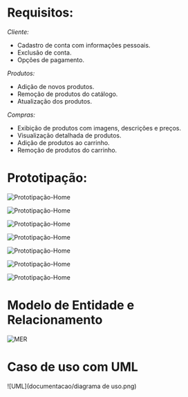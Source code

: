 # Requisitos: 

*Cliente:*
- Cadastro de conta com informações pessoais.
- Exclusão de conta.
- Opções de pagamento.

*Produtos:*
- Adição de novos produtos.
- Remoção de produtos do catálogo.
- Atualização dos produtos.

*Compras:*
- Exibição de produtos com imagens, descrições e preços.
- Visualização detalhada de produtos.
- Adição de produtos ao carrinho.
- Remoção de produtos do carrinho.

# Prototipação:

![Prototipação-Home](documentacao/prototipacao/Tela_login_padrao.png)



![Prototipação-Home](documentacao/prototipacao/tipo_de_cadastro.png)




![Prototipação-Home](documentacao/prototipacao/cadastro_estudante.png)



![Prototipação-Home](documentacao/prototipacao/cadastro_fornecedor.png)



![Prototipação-Home](documentacao/prototipacao/cadastro_pessoa_fisica.png)



![Prototipação-Home](documentacao/prototipacao/cadastro_pessoa_juridica.png)



![Prototipação-Home](documentacao/prototipacao/cadastro_professor.png)






# Modelo de Entidade e Relacionamento

![MER](documentacao/mer/Diagrama-de-classe_REV01.jpg)

# Caso de uso com UML

![UML](documentacao/diagrama de uso.png)

